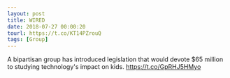 ```yaml
---
layout: post
title: WIRED
date: 2018-07-27 00:00:20
tourl: https://t.co/KT14PZrouQ
tags: [Group]
---
```

A bipartisan group has introduced legislation that would devote $65 million to studying technology's impact on kids. https://t.co/GpRHJ5HMyo